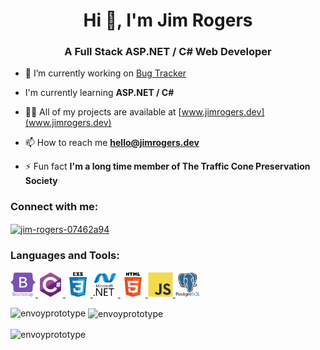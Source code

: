 <h1 align="center">Hi 👋, I'm Jim Rogers</h1>
<h3 align="center">A Full Stack ASP.NET / C# Web Developer</h3>

- 🔭 I’m currently working on [Bug Tracker](https://github.com/EnvoyPrototype/TheBugTracker)

- I'm currently learning **ASP.NET / C#**

- 👨‍💻 All of my projects are available at [www.jimrogers.dev](www.jimrogers.dev)

- 📫 How to reach me **hello@jimrogers.dev**

- ⚡ Fun fact **I'm a long time member of The Traffic Cone Preservation Society**

<h3 align="left">Connect with me:</h3>
<p align="left">
<a href="https://linkedin.com/in/jim-rogers-07462a94" target="blank"><img align="center" src="https://raw.githubusercontent.com/rahuldkjain/github-profile-readme-generator/master/src/images/icons/Social/linked-in-alt.svg" alt="jim-rogers-07462a94" height="30" width="40" /></a>
</p>

<h3 align="left">Languages and Tools:</h3>
<p align="left"> <a href="https://getbootstrap.com" target="_blank" rel="noreferrer"> <img src="https://raw.githubusercontent.com/devicons/devicon/master/icons/bootstrap/bootstrap-plain-wordmark.svg" alt="bootstrap" width="40" height="40"/> </a> <a href="https://www.w3schools.com/cs/" target="_blank" rel="noreferrer"> <img src="https://raw.githubusercontent.com/devicons/devicon/master/icons/csharp/csharp-original.svg" alt="csharp" width="40" height="40"/> </a> <a href="https://www.w3schools.com/css/" target="_blank" rel="noreferrer"> <img src="https://raw.githubusercontent.com/devicons/devicon/master/icons/css3/css3-original-wordmark.svg" alt="css3" width="40" height="40"/> </a> <a href="https://dotnet.microsoft.com/" target="_blank" rel="noreferrer"> <img src="https://raw.githubusercontent.com/devicons/devicon/master/icons/dot-net/dot-net-original-wordmark.svg" alt="dotnet" width="40" height="40"/> </a> <a href="https://www.w3.org/html/" target="_blank" rel="noreferrer"> <img src="https://raw.githubusercontent.com/devicons/devicon/master/icons/html5/html5-original-wordmark.svg" alt="html5" width="40" height="40"/> </a> <a href="https://developer.mozilla.org/en-US/docs/Web/JavaScript" target="_blank" rel="noreferrer"> <img src="https://raw.githubusercontent.com/devicons/devicon/master/icons/javascript/javascript-original.svg" alt="javascript" width="40" height="40"/> </a> <a href="https://www.postgresql.org" target="_blank" rel="noreferrer"> <img src="https://raw.githubusercontent.com/devicons/devicon/master/icons/postgresql/postgresql-original-wordmark.svg" alt="postgresql" width="40" height="40"/> </a> </p>

<p><img align="left" src="https://github-readme-stats.vercel.app/api/top-langs?username=envoyprototype&show_icons=true&locale=en&layout=compact" alt="envoyprototype" /></p>

<p>&nbsp;<img align="center" src="https://github-readme-stats.vercel.app/api?username=envoyprototype&show_icons=true&locale=en" alt="envoyprototype" /></p>

<p><img align="center" src="https://github-readme-streak-stats.herokuapp.com/?user=envoyprototype&" alt="envoyprototype" /></p>
